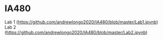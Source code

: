 # IA480

Lab 1 (https://github.com/andrewlongo2020/IA480/blob/master/Lab1.ipynb)
Lab 2 (https://github.com/andrewlongo2020/IA480/blob/master/Lab2.ipynb)

